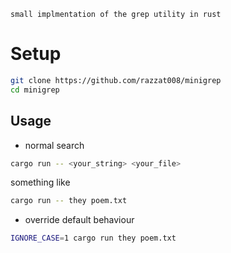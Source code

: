     small implmentation of the grep utility in rust

# Setup
```bash
git clone https://github.com/razzat008/minigrep
cd minigrep
```

## Usage
- normal search 
```bash
cargo run -- <your_string> <your_file>
```
something like
```bash
cargo run -- they poem.txt
```

- override default behaviour
```bash
IGNORE_CASE=1 cargo run they poem.txt
```
